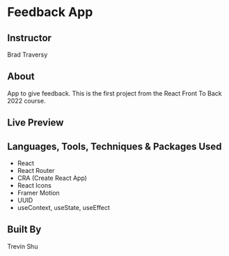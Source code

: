# Feedback App

## Instructor

Brad Traversy

## About

App to give feedback. This is the first project from the React Front To Back 2022 course.

## Live Preview

## Languages, Tools, Techniques & Packages Used

- React
- React Router
- CRA (Create React App)
- React Icons
- Framer Motion
- UUID
- useContext, useState, useEffect

## Built By

Trevin Shu
